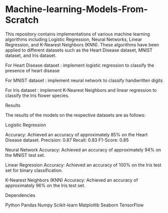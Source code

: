 # Machine-learning-Models-From-Scratch

This repository contains implementations of various machine learning algorithms including Logistic Regression, Neural Networks, Linear Regression, and K-Nearest Neighbors (KNN). These algorithms have been applied to different datasets such as the Heart Disease dataset, MNIST dataset, and Iris dataset.

For  Heart Disease dataset :  implement logistic regression to classify the presence of heart disease

For MNIST dataset :  implement neural network to classify handwritten digits 

For Iris dataset :  implement K-Nearest Neighbors and linear regression to classify the Iris flower species.


Results

The results of the models on the respective datasets are as follows:

Logistic Regression

Accuracy: Achieved an accuracy of approximately 85% on the Heart Disease dataset.
Precision: 0.87
Recall: 0.83
F1-Score: 0.85

Neural Network
Accuracy: Achieved an accuracy of approximately 94% on the MNIST test set.

Linear Regression
Accuracy: Achieved an accuracy of 100% on the Iris test set for binary classification.

K-Nearest Neighbors (KNN)
Accuracy: Achieved an accuracy of approximately 96% on the Iris test set.


Dependencies

Python 
Pandas
Numpy
Scikit-learn
Matplotlib
Seaborn
TensorFlow 





